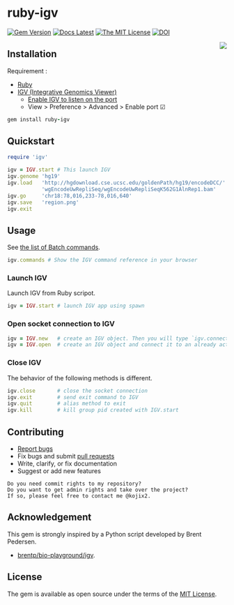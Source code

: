 # ruby-igv

[![Gem Version](https://badge.fury.io/rb/ruby-igv.svg)](https://badge.fury.io/rb/ruby-igv)
[![Docs Latest](https://img.shields.io/badge/docs-latest-blue.svg)](https://rubydoc.info/gems/ruby-igv)
[![The MIT License](https://img.shields.io/badge/license-MIT-orange.svg)](LICENSE.txt)
[![DOI](https://zenodo.org/badge/281373245.svg)](https://zenodo.org/badge/latestdoi/281373245)


<img src="https://user-images.githubusercontent.com/5798442/182540876-c3ca2906-7d05-4c93-9107-ce4135ae9765.png" align="right">

## Installation

Requirement : 

* [Ruby](https://github.com/ruby/ruby)
* [IGV (Integrative Genomics Viewer)](http://software.broadinstitute.org/software/igv/)
  * [Enable IGV to listen on the port](https://software.broadinstitute.org/software/igv/Preferences#Advanced)
  * View > Preference > Advanced > Enable port ☑

```ruby
gem install ruby-igv
```

## Quickstart



```ruby
require 'igv'

igv = IGV.start # This launch IGV
igv.genome 'hg19'
igv.load   'http://hgdownload.cse.ucsc.edu/goldenPath/hg19/encodeDCC/' \
           'wgEncodeUwRepliSeq/wgEncodeUwRepliSeqK562G1AlnRep1.bam'
igv.go     'chr18:78,016,233-78,016,640'
igv.save   'region.png'
igv.exit
```

## Usage

See [the list of Batch commands](https://github.com/igvteam/igv/wiki/Batch-commands).

```ruby
igv.commands # Show the IGV command reference in your browser
```

### Launch IGV

Launch IGV from Ruby scripot.

```ruby
igv = IGV.start # launch IGV app using spawn
```

### Open socket connection to IGV

```ruby
igv = IGV.new   # create an IGV object. Then you will type `igv.connect`
igv = IGV.open  # create an IGV object and connect it to an already activated IGV.
```

### Close IGV

The behavior of the following methods is different.

```ruby
igv.close       # close the socket connection
igv.exit        # send exit command to IGV
igv.quit        # alias method to exit
igv.kill        # kill group pid created with IGV.start
```

## Contributing

* [Report bugs](https://github.com/kojix2/ruby-igv/issues)
* Fix bugs and submit [pull requests](https://github.com/kojix2/ruby-igv/pulls)
* Write, clarify, or fix documentation
* Suggest or add new features

```
Do you need commit rights to my repository?
Do you want to get admin rights and take over the project?
If so, please feel free to contact me @kojix2.
```

## Acknowledgement
This gem is strongly inspired by a Python script developed by Brent Pedersen.
* [brentp/bio-playground/igv](https://github.com/brentp/bio-playground).

## License

The gem is available as open source under the terms of the [MIT License](https://opensource.org/licenses/MIT).

